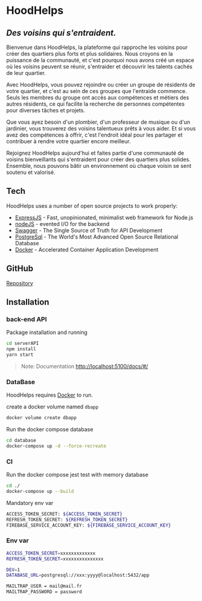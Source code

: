 # HoodHelps
## _Des voisins qui s'entraident._

Bienvenue dans HoodHelps, la plateforme qui rapproche les voisins pour créer des quartiers plus forts et plus solidaires. Nous croyons en la puissance de la communauté, et c'est pourquoi nous avons créé un espace où les voisins peuvent se réunir, s'entraider et découvrir les talents cachés de leur quartier.

Avec HoodHelps, vous pouvez rejoindre ou créer un groupe de résidents de votre quartier, et c'est au sein de ces groupes que l'entraide commence. Seuls les membres du groupe ont accès aux compétences et métiers des autres résidents, ce qui facilite la recherche de personnes compétentes pour diverses tâches et projets.

Que vous ayez besoin d'un plombier, d'un professeur de musique ou d'un jardinier, vous trouverez des voisins talentueux prêts à vous aider. Et si vous avez des compétences à offrir, c'est l'endroit idéal pour les partager et contribuer à rendre votre quartier encore meilleur.

Rejoignez HoodHelps aujourd'hui et faites partie d'une communauté de voisins bienveillants qui s'entraident pour créer des quartiers plus solides. Ensemble, nous pouvons bâtir un environnement où chaque voisin se sent soutenu et valorisé.


## Tech
[ReactJS]: <https://react.dev/>
[Storybook]: <https://storybook.js.org/>
[ExpressJS]: <https://expressjs.com/fr/>
[Socket.IO]: <https://socket.io/>
[Styled-Components]: <https://styled-components.com/>
[nodeJS]: <https://nodejs.org/>
[Swagger]: <https://swagger.io/tools/swaggerhub/>
[PostgreSql]: <https://www.postgresql.org/>
[Docker]: <https://www.docker.com/>

HoodHelps uses a number of open source projects to work properly:

- [ExpressJS] - Fast, unopinionated, minimalist web framework for Node.js
- [nodeJS] - evented I/O for the backend
- [Swagger] - The Single Source of Truth for API Development
- [PostgreSql] - The World's Most Advanced Open Source Relational Database
- [Docker] - Accelerated Container Application Development

## GitHub
[Repository](https://github.com/nansou13/hoodhelp/)
## Installation

### back-end API
Package installation and running
```sh
cd serverAPI
npm install
yarn start
```

> Note: Documentation [http://localhost:5100/docs/#/](http://localhost:5100/docs/#/)

### DataBase

HoodHelps requires [Docker](https://www.docker.com/) to run.

create a docker volume named `dbapp`
```sh
docker volume create dbapp
```

Run the docker compose database
```sh
cd database
docker-compose up -d --force-recreate
```

### CI

Run the docker compose jest test with memory database
```sh
cd ./
docker-compose up --build
```

Mandatory env var 
```sh
ACCESS_TOKEN_SECRET: ${ACCESS_TOKEN_SECRET}
REFRESH_TOKEN_SECRET: ${REFRESH_TOKEN_SECRET}
FIREBASE_SERVICE_ACCOUNT_KEY: ${FIREBASE_SERVICE_ACCOUNT_KEY}
```

### Env var 

```sh
ACCESS_TOKEN_SECRET=xxxxxxxxxxxxx
REFRESH_TOKEN_SECRET=xxxxxxxxxxxxxxx

DEV=1
DATABASE_URL=postgresql://xxx:yyyy@localhost:5432/app

MAILTRAP_USER = mail@mail.fr
MAILTRAP_PASSWORD = password
```